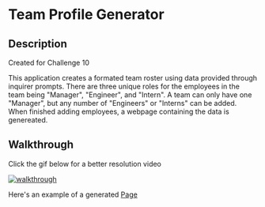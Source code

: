 # Team Profile Generator

## Description

Created for Challenge 10 

This application creates a formated team roster using data provided through inquirer prompts. There are three unique roles for the employees in the team being "Manager", "Engineer", and "Intern". A team can only have one "Manager", but any number of "Engineers" or "Interns" can be added. When finished adding employees, a webpage containing the data is genereated.

## Walkthrough

Click the gif below for a better resolution video

[![walkthrough](./src/assets/walkthrough.gif)](https://watch.screencastify.com/v/JDQBQIfUssYkyty7A0u9)

Here's an example of a generated [Page](https://tkcannon.github.io/team-profile-generator/)
